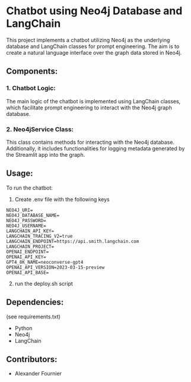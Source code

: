 # Chatbot using Neo4j Database and LangChain

This project implements a chatbot utilizing Neo4j as the underlying database and LangChain classes for prompt engineering. The aim is to create a natural language interface over the graph data stored in Neo4j.

## Components:

### 1. Chatbot Logic:
The main logic of the chatbot is implemented using LangChain classes, which facilitate prompt engineering to interact with the Neo4j graph database.

### 2. Neo4jService Class:
This class contains methods for interacting with the Neo4j database. Additionally, it includes functionalities for logging metadata generated by the Streamlit app into the graph.

## Usage:
To run the chatbot:

1. Create .env file with the following keys

```shell
NEO4J_URI=
NEO4J_DATABASE_NAME=
NEO4J_PASSWORD=
NEO4J_USERNAME=
LANGCHAIN_API_KEY=
LANGCHAIN_TRACING_V2=true
LANGCHAIN_ENDPOINT=https://api.smith.langchain.com
LANGCHAIN_PROJECT=
OPENAI_ENDPOINT=
OPENAI_API_KEY=
GPT4_8K_NAME=neoconverse-gpt4
OPENAI_API_VERSION=2023-03-15-preview
OPENAI_API_BASE=
```

2. run the deploy.sh script 


## Dependencies:
(see requirements.txt)
- Python
- Neo4j
- LangChain

## Contributors:
- Alexander Fournier

